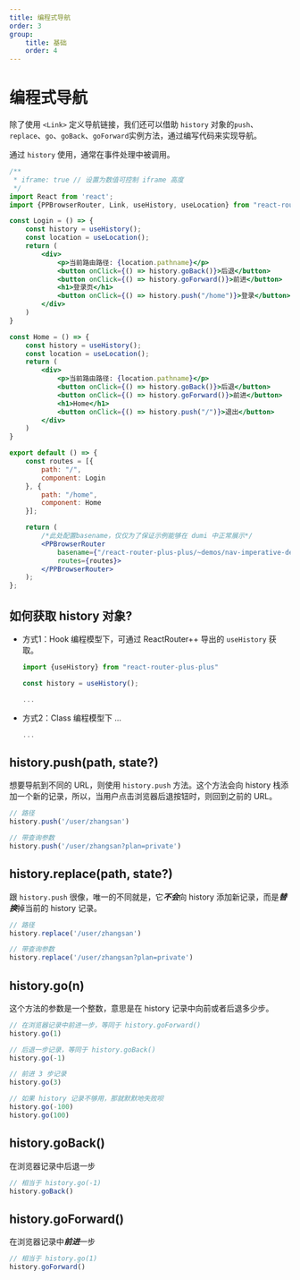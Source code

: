 ```yaml
---
title: 编程式导航
order: 3
group:
    title: 基础
    order: 4
---
```


# 编程式导航

除了使用 `<Link>` 定义导航链接，我们还可以借助 `history` 对象的`push`、`replace`、`go`、`goBack`、`goForward`实例方法，通过编写代码来实现导航。

通过 `history` 使用，通常在事件处理中被调用。

```jsx
/**
 * iframe: true // 设置为数值可控制 iframe 高度
 */
import React from 'react';
import {PPBrowserRouter, Link, useHistory, useLocation} from "react-router-plus-plus"

const Login = () => {
    const history = useHistory();
    const location = useLocation();
    return (
        <div>
            <p>当前路由路径: {location.pathname}</p>
            <button onClick={() => history.goBack()}>后退</button>
            <button onClick={() => history.goForward()}>前进</button>
            <h1>登录页</h1>
            <button onClick={() => history.push("/home")}>登录</button>
        </div>
    )
}

const Home = () => {
    const history = useHistory();
    const location = useLocation();
    return (
        <div>
            <p>当前路由路径: {location.pathname}</p>
            <button onClick={() => history.goBack()}>后退</button>
            <button onClick={() => history.goForward()}>前进</button>
            <h1>Home</h1>
            <button onClick={() => history.push("/")}>退出</button>            
        </div>
    )
}

export default () => {
    const routes = [{
        path: "/",
        component: Login
    }, {
        path: "/home",
        component: Home
    }];

    return (
        /*此处配置basename，仅仅为了保证示例能够在 dumi 中正常展示*/
        <PPBrowserRouter
            basename={"/react-router-plus-plus/~demos/nav-imperative-demo"} 
            routes={routes}>
        </PPBrowserRouter>
    );
};
```

## 如何获取 history 对象?

* 方式1：Hook 编程模型下，可通过 ReactRouter++ 导出的 `useHistory` 获取。

    ~~~js
    import {useHistory} from "react-router-plus-plus"

    const history = useHistory();

    ...
    ~~~

* 方式2：Class 编程模型下 ...

    ~~~js
    ...
    ~~~

## history.push(path, state?)

想要导航到不同的 URL，则使用 `history.push` 方法。这个方法会向 history 栈添加一个新的记录，所以，当用户点击浏览器后退按钮时，则回到之前的 URL。

~~~js
// 路径
history.push('/user/zhangsan')

// 带查询参数
history.push('/user/zhangsan?plan=private')
~~~

## history.replace(path, state?)

跟 `history.push` 很像，唯一的不同就是，它***不会***向 history 添加新记录，而是***替换***掉当前的 history 记录。

~~~js
// 路径
history.replace('/user/zhangsan')

// 带查询参数
history.replace('/user/zhangsan?plan=private')
~~~

## history.go(n)

这个方法的参数是一个整数，意思是在 history 记录中向前或者后退多少步。

~~~js
// 在浏览器记录中前进一步，等同于 history.goForward()
history.go(1)

// 后退一步记录，等同于 history.goBack()
history.go(-1)

// 前进 3 步记录
history.go(3)

// 如果 history 记录不够用，那就默默地失败呗
history.go(-100)
history.go(100)
~~~

## history.goBack()

在浏览器记录中后退一步

~~~js
// 相当于 history.go(-1)
history.goBack()
~~~

## history.goForward()

在浏览器记录中***前进***一步

~~~js
// 相当于 history.go(1)
history.goForward()
~~~

